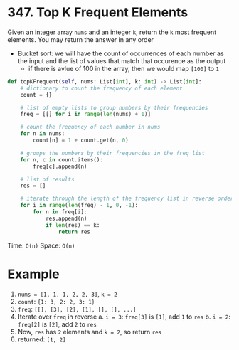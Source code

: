 # 347. Top K Frequent Elements

Given an integer array `nums` and an integer `k`, return the `k` most frequent elements. You may return the answer in any order
- Bucket sort: we will have the count of occurrences of each number as the input and the list of values that match that occurence as the output
    - if there is avlue of 100 in the array, then we would map `[100]` to `1`
```python
def topKFrequent(self, nums: List[int], k: int) -> List[int]:
    # dictionary to count the frequency of each element
    count = {}

    # list of empty lists to group numbers by their frequencies
    freq = [[] for i in range(len(nums) + 1)]

    # count the frequency of each number in nums
    for n in nums:
        count[n] = 1 + count.get(n, 0)

    # groups the numbers by their frequencies in the freq list 
    for n, c in count.items():
        freq[c].append(n)

    # list of results
    res = []

    # iterate through the length of the frequency list in reverse order
    for i in range(len(freq) - 1, 0, -1):
        for n in freq[i]:
            res.append(n)
            if len(res) == k:
                return res
```
Time: `O(n)`
Space: `O(n)`

# Example

1. `nums = [1, 1, 1, 2, 2, 3]`, `k = 2`
2. `count`: `{1: 3, 2: 2, 3: 1}`
3. `freq`: `[[], [3], [2], [1], [], [], ...]`
4. Iterate over `freq` in reverse
    a. `i = 3`: `freq[3]` is `[1]`, add `1` to `res`
    b. `i = 2`: `freq[2]` is `[2]`, add `2` to `res`
5. Now, `res` has `2` elements and `k = 2`, so return `res`
6. returned: `[1, 2]`